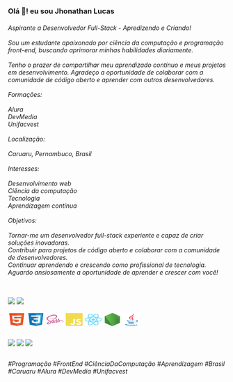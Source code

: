 <h3 align="left">Olá 👋! eu sou Jhonathan Lucas </h3> 

<h6 align="left">Aspirante a Desenvolvedor Full-Stack - Apredizendo e Criando!<br><br>Sou um estudante apaixonado por ciência da computação e programação front-end, buscando aprimorar minhas habilidades diariamente.<br><br>Tenho o prazer de compartilhar meu aprendizado contínuo e meus projetos em desenvolvimento. Agradeço a oportunidade de colaborar com a comunidade de código aberto e aprender com outros desenvolvedores.<br><br>Formações:<br><br>Alura<br>DevMedia<br>Unifacvest<br><br>Localização:<br><br>Caruaru, Pernambuco, Brasil<br><br>Interesses:<br><br>Desenvolvimento web<br>Ciência da computação<br>Tecnologia<br>Aprendizagem contínua<br><br>Objetivos:<br><br>Tornar-me um desenvolvedor full-stack experiente e capaz de criar soluções inovadoras.<br>Contribuir para projetos de código aberto e colaborar com a comunidade de desenvolvedores.<br>Continuar aprendendo e crescendo como profissional de tecnologia.<br>Aguardo ansiosamente a oportunidade de aprender e crescer com você!<br><br></h6>

<div>
  <img height="180em" src="https://github-readme-stats.vercel.app/api?username=jh0n4th4n&show_icons=true&theme=dracula&include_all_commits=true&count_private=false" />
  <img height="180em" src="https://github-readme-stats.vercel.app/api/top-langs/?username=jh0n4th4n&layout=compact&langs_count=16&theme=dracula" />
</div>

<div style="display: inline_block"><br>
  <img align="center" alt="Jhonathan-HTML" height="30" width="40" src="https://raw.githubusercontent.com/devicons/devicon/master/icons/html5/html5-original.svg">
  <img align="center" alt="Jhonathan-CSS" height="30" width="40" src="https://raw.githubusercontent.com/devicons/devicon/master/icons/css3/css3-original.svg">
  <img align="center" alt="Jhonathan-SAAS" height="30" width="40" src="https://raw.githubusercontent.com/devicons/devicon/master/icons/sass/sass-original.svg">
  <img align="center" alt="Jhonathan-Js" height="30" width="40" src="https://raw.githubusercontent.com/devicons/devicon/master/icons/javascript/javascript-plain.svg">
  <img align="center" alt="Jhonathan-React" height="30" width="40" src="https://raw.githubusercontent.com/devicons/devicon/master/icons/react/react-original.svg">
  <img align="center" alt="Jhonathan-NODE" height="30" width="40" src="https://raw.githubusercontent.com/devicons/devicon/master/icons/nodejs/nodejs-original.svg">
  <img align="center" alt="Jhonathan-JAVA" height="30" width="40" src="https://raw.githubusercontent.com/devicons/devicon/master/icons/java/java-original.svg">

</div>
  
  ##

  <div> 
  
  <a href="https://instagram.com/
jh0n4th4n_jh0n" target="_blank"><img src="https://img.shields.io/badge/-Instagram-%23E4405F?style=for-the-badge&logo=instagram&logoColor=white" target="_blank"></a>
  <a href = "mailto:jhonathanlucas10x@gmail.com.com"><img src="https://img.shields.io/badge/-Gmail-%23333?style=for-the-badge&logo=gmail&logoColor=white" target="_blank"></a>
  <a href="https://www.linkedin.com/in/jhonathan-lucas-128003a9" target="_blank"><img src="https://img.shields.io/badge/-LinkedIn-%230077B5?style=for-the-badge&logo=linkedin&logoColor=white" target="_blank"></a> 

##


<div>
  
  <h6>#Programação #FrontEnd #CiênciaDaComputação #Aprendizagem #Brasil #Caruaru #Alura #DevMedia #Unifacvest</h6>

</div>

